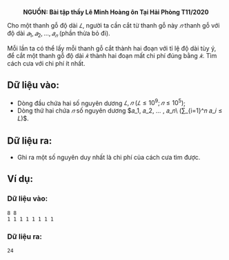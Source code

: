 **<center>NGUỒN: Bài tập thầy Lê Minh Hoàng ôn Tại Hải Phòng T11/2020</center>**

Cho một thanh gỗ độ dài $𝐿$, người ta cần cắt từ thanh gỗ này $𝑛$ thanh gỗ với độ dài $𝑎_1, 𝑎_2, … , 𝑎_𝑛$ (phần thừa bỏ đi).

Mỗi lần ta có thể lấy mỗi thanh gỗ cắt thành hai đoạn với tỉ lệ độ dài tùy ý, để cắt một thanh gỗ độ dài $𝑘$ thành hai đoạn mất chi phí đúng bằng $𝑘$. Tìm cách cưa với chi phí ít nhất.

## Dữ liệu vào:
- Dòng đầu chứa hai số nguyên dương $𝐿, 𝑛\ (𝐿 ≤ 10^9; 𝑛 ≤ 10^5)$;
- Dòng thứ hai chứa $𝑛$ số nguyên dương $𝑎_1, 𝑎_2, … , 𝑎_𝑛\ (∑_{i=1}^𝑛 𝑎_𝑖 ≤ 𝐿)$.

## Dữ liệu ra:
- Ghi ra một số nguyên duy nhất là chi phí của cách cưa tìm được.

## Ví dụ:
### Dữ liệu vào:
```
8 8
1 1 1 1 1 1 1 1
```

### Dữ liệu ra:
```
24
```
